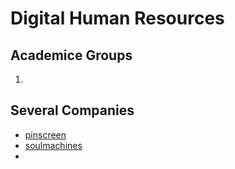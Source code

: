 # Digital Human Resources

## Academice Groups
1. 

## Several Companies
* [pinscreen](https://www.pinscreen.com/)
* [soulmachines](https://www.soulmachines.com/)
* 
